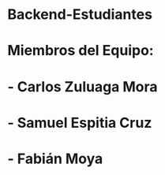 # Backend-Estudiantes

# Miembros del Equipo:
# - Carlos Zuluaga Mora
# - Samuel Espitia Cruz
# - Fabián Moya